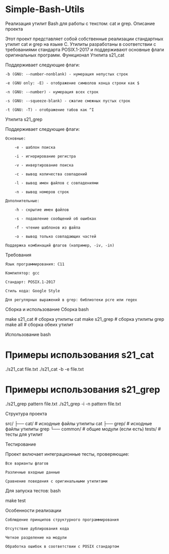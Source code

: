 # Simple-Bash-Utils
Реализация утилит Bash для работы с текстом: cat и grep.
Описание проекта

Этот проект представляет собой собственные реализации стандартных утилит cat и grep на языке C. Утилиты разработаны в соответствии с требованиями стандарта POSIX.1-2017 и поддерживают основные флаги оригинальных программ.
Функционал
Утилита s21_cat

Поддерживает следующие флаги:

    -b (GNU: --number-nonblank) - нумерация непустых строк

    -e (GNU only: -E) - отображение символов конца строки как $

    -n (GNU: --number) - нумерация всех строк

    -s (GNU: --squeeze-blank) - сжатие смежных пустых строк

    -t (GNU: -T) - отображение табов как ^I

Утилита s21_grep

Поддерживает следующие флаги:

    Основные:

        -e - шаблон поиска

        -i - игнорирование регистра

        -v - инвертирование поиска

        -c - вывод количества совпадений

        -l - вывод имен файлов с совпадениями

        -n - вывод номеров строк

    Дополнительные:

        -h - скрытие имен файлов

        -s - подавление сообщений об ошибках

        -f - чтение шаблонов из файла

        -o - вывод только совпадающих частей

    Поддержка комбинаций флагов (например, -iv, -in)

Требования

    Язык программирования: C11

    Компилятор: gcc

    Стандарт: POSIX.1-2017

    Стиль кода: Google Style

    Для регулярных выражений в grep: библиотеки pcre или regex

Сборка и использование
Сборка
bash

make s21_cat  # сборка утилиты cat
make s21_grep # сборка утилиты grep
make all      # сборка обеих утилит

Использование
bash

# Примеры использования s21_cat
./s21_cat file.txt
./s21_cat -b -e file.txt

# Примеры использования s21_grep
./s21_grep pattern file.txt
./s21_grep -i -n pattern file.txt

Структура проекта

src/
├── cat/       # исходные файлы утилиты cat
├── grep/      # исходные файлы утилиты grep
└── common/    # общие модули (если есть)
tests/         # тесты для утилит

Тестирование

Проект включает интеграционные тесты, проверяющие:

    Все варианты флагов

    Различные входные данные

    Сравнение поведения с оригинальными утилитами

Для запуска тестов:
bash

make test

Особенности реализации

    Соблюдение принципов структурного программирования

    Отсутствие дублирования кода

    Четкое разделение на модули

    Обработка ошибок в соответствии с POSIX стандартом
